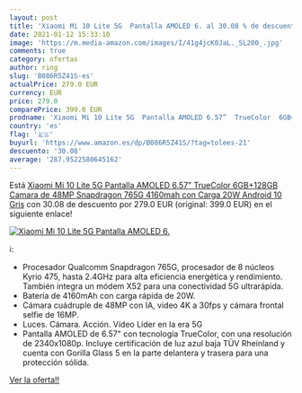 ```yaml
---
layout: post
title: 'Xiaomi Mi 10 Lite 5G  Pantalla AMOLED 6. al 30.08 % de descuento'
date: 2021-01-12 15:33:10
image: 'https://m.media-amazon.com/images/I/41g4jcK0JaL._SL200_.jpg'
comments: true
category: ofertas
author: ring
slug: 'B086R5Z41S-es'
actualPrice: 279.0 EUR
currency: EUR
price: 279.0
comparePrice: 399.0 EUR
prodname: 'Xiaomi Mi 10 Lite 5G  Pantalla AMOLED 6.57”  TrueColor  6GB+128GB  Camara de 48MP  Snapdragon 765G  4160mah con Carga 20W  Android 10  Gris'
country: 'es'
flag: '🇪🇸'
buyurl: 'https://www.amazon.es/dp/B086R5Z41S/?tag=tolees-21'
descuento: '30.08'
average: '287.9522580645162'
---
```


Está [Xiaomi Mi 10 Lite 5G  Pantalla AMOLED 6.57”  TrueColor  6GB+128GB  Camara de 48MP  Snapdragon 765G  4160mah con Carga 20W  Android 10  Gris](https://www.amazon.es/dp/B086R5Z41S/?tag=tolees-21) con 30.08 de descuento por 279.0 EUR (original: 399.0 EUR) en el siguiente enlace!

[![Xiaomi Mi 10 Lite 5G  Pantalla AMOLED 6.](https://m.media-amazon.com/images/I/41g4jcK0JaL._SL200_.jpg)](https://www.amazon.es/dp/B086R5Z41S/?tag=tolees-21)

ℹ️:

- Procesador Qualcomm Snapdragon 765G, procesador de 8 núcleos Kyrio 475, hasta 2.4GHz para alta eficiencia energética y rendimiento. También integra un módem X52 para una conectividad 5G ultrarápida.
- Batería de 4160mAh con carga rápida de 20W.
- Cámara cuádruple de 48MP con IA, video 4K a 30fps y cámara frontal selfie de 16MP.
- Luces. Cámara. Acción. Vídeo Líder en la era 5G
- Pantalla AMOLED de 6.57" con tecnología TrueColor, con una resolución de 2340x1080p. Incluye certificación de luz azul baja TÜV Rheinland y cuenta con Gorilla Glass 5 en la parte delantera y trasera para una protección sólida.

[Ver la oferta!!](https://www.amazon.es/dp/B086R5Z41S/?tag=tolees-21)
